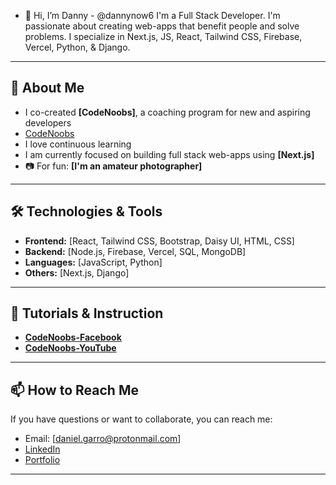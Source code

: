 - 👋 Hi, I’m Danny - @dannynow6
I'm a Full Stack Developer. I'm passionate about creating web-apps that benefit people and solve problems. I specialize in Next.js, JS, React, Tailwind CSS, Firebase, Vercel, Python, & Django.

---

## 🚀 About Me 
- I co-created **[CodeNoobs]**, a coaching program for new and aspiring developers
- [CodeNoobs](https://codenoobs.io/)
- I love continuous learning
- I am currently focused on building full stack web-apps using **[Next.js]**
- 📷 For fun: **[I'm an amateur photographer]**

---

## 🛠️ Technologies & Tools
- **Frontend:** [React, Tailwind CSS, Bootstrap, Daisy UI, HTML, CSS]
- **Backend:** [Node.js, Firebase, Vercel, SQL, MongoDB]
- **Languages:** [JavaScript, Python]
- **Others:** [Next.js, Django]  

---

## 📝 Tutorials & Instruction 
- **[CodeNoobs-Facebook](https://www.facebook.com/groups/codenoobs)**
- **[CodeNoobs-YouTube](https://www.youtube.com/@code_noobs)**

---

## 📫 How to Reach Me
If you have questions or want to collaborate, you can reach me: 
- Email: [daniel.garro@protonmail.com]
- [LinkedIn](https://linkedin.com/in/daniel-garro-151794250/)
- [Portfolio](https://dgdesignanddev.com)

---
